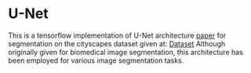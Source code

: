 # U-Net
This is a tensorflow implementation of U-Net architecture [paper](https://arxiv.org/pdf/1505.04597.pdf) for segmentation on the cityscapes dataset given at: [Dataset](https://www.kaggle.com/dansbecker/cityscapes-image-pairs)
Although originally given for biomedical image segmentation, this architecture has been employed for various image segmentation tasks.
